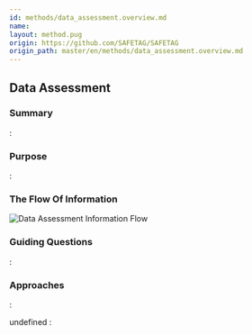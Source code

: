 ```yaml
---
id: methods/data_assessment.overview.md
name: 
layout: method.pug
origin: https://github.com/SAFETAG/SAFETAG
origin_path: master/en/methods/data_assessment.overview.md
---
```

## Data Assessment

### Summary

:[](../methods/data_assessment/summary.md)
### Purpose

:[](../methods/data_assessment/purpose.md)
### The Flow Of Information

![Data Assessment Information Flow](images/info_flows/data_assessment.svg)

### Guiding Questions

:[](../methods/data_assessment/guiding_questions.md)
### Approaches

:[](../methods/data_assessment/approaches.md)

undefined
:[](../references/footnotes.md)

